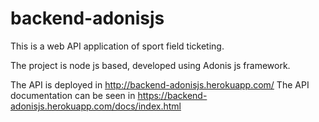 # backend-adonisjs

This is a web API application of sport field ticketing.

The project is node js based, developed using Adonis js framework.

The API is deployed in http://backend-adonisjs.herokuapp.com/
The API documentation can be seen in https://backend-adonisjs.herokuapp.com/docs/index.html

